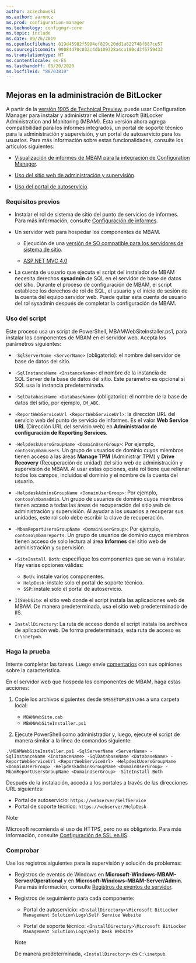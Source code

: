 ```yaml
---
author: aczechowski
ms.author: aaroncz
ms.prod: configuration-manager
ms.technology: configmgr-core
ms.topic: include
ms.date: 09/26/2019
ms.openlocfilehash: 019d45982f5984ef829c20dd1a822748f887ce57
ms.sourcegitcommit: 99084d70c032c4db109328a4ca100cd3f5759433
ms.translationtype: HT
ms.contentlocale: es-ES
ms.lasthandoff: 08/20/2020
ms.locfileid: "88703810"
---
```

## <a name="improvements-to-bitlocker-management"></a><a name="bkmk_bitlocker"></a> Mejoras en la administración de BitLocker

<!--3601034-->

A partir de la [versión 1905 de Technical Preview](../../technical-preview-1905.md#bkmk_bitlocker), puede usar Configuration Manager para instalar y administrar el cliente Microsoft BitLocker Administration and Monitoring (MBAM). Esta versión ahora agrega compatibilidad para los informes integrados, un portal de soporte técnico para la administración y supervisión, y un portal de autoservicio para los usuarios. Para más información sobre estas funcionalidades, consulte los artículos siguientes:

- [Visualización de informes de MBAM para la integración de Configuration Manager](/microsoft-desktop-optimization-pack/mbam-v25/viewing-mbam-25-reports-for-the-configuration-manager-integration-topology).

- [Uso del sitio web de administración y supervisión](/microsoft-desktop-optimization-pack/mbam-v25/how-to-use-the-administration-and-monitoring-website).

- [Uso del portal de autoservicio](/microsoft-desktop-optimization-pack/mbam-v25/how-to-use-the-self-service-portal-to-regain-access-to-a-computer-mbam-25).

### <a name="prerequisites"></a>Requisitos previos

- Instalar el rol de sistema de sitio del punto de servicios de informes. Para más información, consulte [Configuración de informes](../../../../servers/manage/configuring-reporting.md).

- Un servidor web para hospedar los componentes de MBAM.

  - Ejecución de una [versión de SO compatible para los servidores de sistema de sitio](../../../../plan-design/configs/supported-operating-systems-for-site-system-servers.md).

  - [ASP.NET MVC 4.0](/aspnet/mvc/mvc4)

- La cuenta de usuario que ejecuta el script del instalador de MBAM necesita derechos **sysadmin** de SQL en el servidor de base de datos del sitio. Durante el proceso de configuración de MBAM, el script establece los derechos de rol de SQL, el usuario y el inicio de sesión de la cuenta del equipo servidor web. Puede quitar esta cuenta de usuario del rol sysadmin después de completar la configuración de MBAM.

### <a name="script-usage"></a>Uso del script

Este proceso usa un script de PowerShell, MBAMWebSiteInstaller.ps1, para instalar los componentes de MBAM en el servidor web. Acepta los parámetros siguientes:

- `-SqlServerName <ServerName>` (obligatorio): el nombre del servidor de base de datos del sitio.

- `-SqlInstanceName <InstanceName>`: el nombre de la instancia de SQL Server de la base de datos del sitio. Este parámetro es opcional si SQL usa la instancia predeterminada.

- `-SqlDatabaseName <DatabaseName>` (obligatorio): el nombre de la base de datos del sitio, por ejemplo, `CM_ABC`.

- `-ReportWebServiceUrl <ReportWebServiceUrl>`: la dirección URL del servicio web del punto de servicio de informes. Es el valor **Web Service URL** (Dirección URL del servicio web) en **Administrador de configuración de Reporting Services**.

- `-HelpdeskUsersGroupName <DomainUserGroup>`: Por ejemplo, `contoso\mbamusers`. Un grupo de usuarios de dominio cuyos miembros tienen acceso a las áreas **Manage TPM** (Administrar TPM) y **Drive Recovery** (Recuperación de unidad) del sitio web de administración y supervisión de MBAM. Al usar estas opciones, este rol tiene que rellenar todos los campos, incluidos el dominio y el nombre de la cuenta del usuario.

- `-HelpdeskAdminsGroupName <DomainUserGroup>`: Por ejemplo, `contoso\mbamadmin`. Un grupo de usuarios de dominio cuyos miembros tienen acceso a todas las áreas de recuperación del sitio web de administración y supervisión. Al ayudar a los usuarios a recuperar sus unidades, este rol solo debe escribir la clave de recuperación.

- `-MbamReportUsersGroupName <DomainUserGroup>`: Por ejemplo, `contoso\mbamreports`. Un grupo de usuarios de dominio cuyos miembros tienen acceso de solo lectura al área **Informes** del sitio web de administración y supervisión.

- `-SiteInstall Both`: especifique los componentes que se van a instalar. Hay varias opciones válidas:
  - `Both`: instale varios componentes.
  - `HelpDesk`: instale solo el portal de soporte técnico.
  - `SSP`: instale solo el portal de autoservicio.

- `IISWebSite`: el sitio web donde el script instala las aplicaciones web de MBAM. De manera predeterminada, usa el sitio web predeterminado de IIS.

- `InstallDirectory`: La ruta de acceso donde el script instala los archivos de aplicación web. De forma predeterminada, esta ruta de acceso es `C:\inetpub`.

### <a name="try-it-out"></a>Haga la prueba

Intente completar las tareas. Luego envíe [comentarios](../../../../understand/find-help.md#product-feedback) con sus opiniones sobre la característica.

En el servidor web que hospeda los componentes de MBAM, haga estas acciones:

1. Copie los archivos siguientes desde `SMSSETUP\BIN\X64` a una carpeta local:

    - `MBAMWebSite.cab`
    - `MBAMWebSiteInstaller.ps1`

1. Ejecute PowerShell como administrador y, luego, ejecute el script de manera similar a la línea de comandos siguiente:

  `.\MBAMWebSiteInstaller.ps1 -SqlServerName <ServerName> -SqlInstanceName <InstanceName> -SqlDatabaseName <DatabaseName> -ReportWebServiceUrl <ReportWebServiceUrl> -HelpdeskUsersGroupName <DomainUserGroup> -HelpdeskAdminsGroupName <DomainUserGroup> -MbamReportUsersGroupName <DomainUserGroup> -SiteInstall Both`

Después de la instalación, acceda a los portales a través de las direcciones URL siguientes:

- Portal de autoservicio: `https://webserver/SelfService`
- Portal de soporte técnico: `https://webserver/HelpDesk`

> [!NOTE]
> Microsoft recomienda el uso de HTTPS, pero no es obligatorio. Para más información, consulte [Configuración de SSL en IIS](/iis/manage/configuring-security/how-to-set-up-ssl-on-iis).

### <a name="verify"></a>Comprobar

Use los registros siguientes para la supervisión y solución de problemas:

- Registros de eventos de Windows en **Microsoft-Windows-MBAM-Server/Operational** y en **Microsoft-Windows-MBAM-Server/Admin**. Para más información, consulte [Registros de eventos de servidor](/microsoft-desktop-optimization-pack/mbam-v25/server-event-logs).

- Registros de seguimiento para cada componente:

  - Portal de autoservicio: `<InstallDirectory>\Microsoft BitLocker Management Solution\Logs\Self Service Website`

  - Portal de soporte técnico: `<InstallDirectory>\Microsoft BitLocker Management Solution\Logs\Help Desk Website`

  > [!NOTE]
  > De manera predeterminada, `<InstallDirectory>` es `C:\inetpub`.